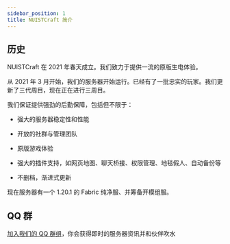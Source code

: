 ```yaml
---
sidebar_position: 1
title: NUISTCraft 简介
---
```


## 历史

NUISTCraft 在 2021 年春天成立。我们致力于提供一流的原版生电体验。

从 2021 年 3 月开始，我们的服务器开始运行。已经有了一批忠实的玩家。我们更新了三代周目，现在正在进行三周目。

我们保证提供强劲的后勤保障，包括但不限于：

- 强大的服务器稳定性和性能

- 开放的社群与管理团队

- 原版游戏体验

- 强大的插件支持，如网页地图、聊天桥接、权限管理、地毯假人、自动备份等

- 不删档，渐进式更新

现在服务器有一个 1.20.1 的 Fabric 纯净服、并筹备开模组服。

## QQ 群

[加入我们的 QQ 群组](https://jq.qq.com/?_wv=1027&k=5EgjjUQV)，你会获得即时的服务器资讯并和伙伴吹水
